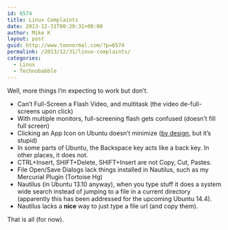 ```yaml
---
id: 6574
title: Linux Complaints
date: 2013-12-31T00:29:31+00:00
author: Mike K
layout: post
guid: http://www.toonormal.com/?p=6574
permalink: /2013/12/31/linux-complaints/
categories:
  - Linux
  - Technobabble
---
```

Well, more things I&#8217;m expecting to work but don&#8217;t.

  * Can&#8217;t Full-Screen a Flash Video, and multitask (the video de-full-screens upon click)
  * With multiple monitors, full-screening flash gets confused (doesn&#8217;t fill full screen)
  * Clicking an App Icon on Ubuntu doesn&#8217;t minimize ([by design](http://askubuntu.com/questions/36433/why-cant-i-use-the-unity-launcher-icon-to-minimize-applications-windows), but it&#8217;s stupid)
  * In some parts of Ubuntu, the Backspace key acts like a back key. In other places, it does not.
  * CTRL+Insert, SHIFT+Delete, SHIFT+Insert are not Copy, Cut, Pastes.
  * File Open/Save Dialogs lack things installed in Nautilus, such as my Mercurial Plugin (Tortoise Hg)
  * Nautilus (in Ubuntu 13.10 anyway), when you type stuff it does a system wide search instead of jumping to a file in a current directory (apparently this has been addressed for the upcoming Ubuntu 14.4).
  * Nautilus lacks a **nice** way to just type a file url (and copy them).

That is all (for now).